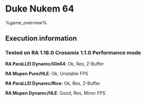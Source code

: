 # Duke Nukem 64 

%game_overview%

## Execution information

### Tested on RA 1.18.0 Crossmix 1.1.0 Performance mode

**RA ParaLLEl Dynarec/Gln64**: Ok, Res, Z-Buffer

**RA Mupen Pure/HLE**: Ok, Unstable FPS

**RA ParaLLEl Dynarec/Rice**: Ok, Res, Z-Buffer

**RA Mupen Dynarec/HLE**: Good, Res, Minor FPS